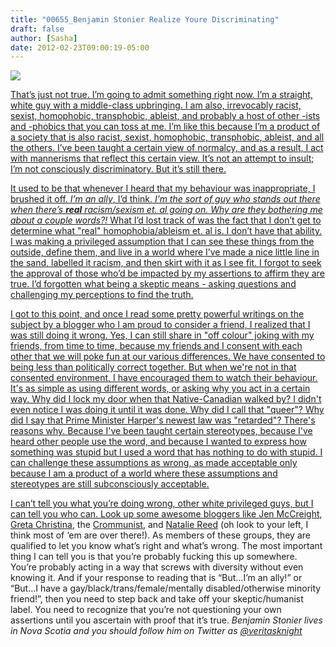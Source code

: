 ```yaml
---
title: "00655_Benjamin Stonier Realize Youre Discriminating"
draft: false
author: [Sasha]
date: 2012-02-23T09:00:19-05:00
---
```


<a href="http://twitter.com/#!/veritasknight">![](http://www.morethanmen.org/wp-content/uploads/2012/02/veritasvp41.png)

That’s just not true. I’m going to admit something right now. I’m a straight, white guy with a middle-class upbringing. I am also, irrevocably racist, sexist, homophobic, transphobic, ableist, and probably a host of other -ists and -phobics that you can toss at me. I’m like this because I’m a product of a society that is also racist, sexist, homophobic, transphobic, ableist, and all the others. I’ve been taught a certain view of normalcy, and as a result, I act with mannerisms that reflect this certain view. It’s not an attempt to insult; I’m not consciously discriminatory. But it’s still there.

It used to be that whenever I heard that my behaviour was inappropriate, I brushed it off. _I’m an ally_, I’d think. _I’m the sort of guy who stands out there when there’s __real__ racism/sexism et. al going on. Why are they bothering me about a couple words?!_ What I’d lost track of was the fact that I don’t get to determine what "real" homophobia/ableism et. al is. I don’t have that ability. I was making a privileged assumption that I can see these things from the outside, define them, and live in a world where I’ve made a nice little line in the sand, labelled it racism, and then skirt with it as I see fit. I forgot to seek the approval of those who’d be impacted by my assertions to affirm they are true. I’d forgotten what being a skeptic means - asking questions and challenging my perceptions to find the truth.

I got to this point, and once I read some pretty powerful writings on the subject by a blogger who I am proud to consider a friend, I realized that I was still doing it wrong. Yes, I can still share in "off colour" joking with my friends, from time to time, because my friends and I consent with each other that we will poke fun at our various differences. We have consented to being less than politically correct together. But when we're not in that consented environment, I have encouraged them to watch their behaviour. It's as simple as using different words, or asking why you act in a certain way. Why did I lock my door when that Native-Canadian walked by? I didn't even notice I was doing it until it was done. Why did I call that "queer"? Why did I say that Prime Minister Harper's newest law was "retarded"? There's reasons why. Because I've been taught certain stereotypes, because I've heard other people use the word, and because I wanted to express how something was stupid but I used a word that has nothing to do with stupid. I can challenge these assumptions as wrong, as made acceptable only because I am a product of a world where these assumptions and stereotypes are still subconsciously acceptable.

I can’t tell you what you’re doing wrong, other white privileged guys, but I can tell you who can. Look up some awesome bloggers like [Jen McCreight](http://freethoughtblogs.com/blaghag/), [Greta Christina](http://freethoughtblogs.com/greta), the [Crommunist](http://freethoughtblogs.com/crommunist), and [Natalie Reed](http://freethoughtblogs.com/nataliereed) (oh look to your left, I think most of ‘em are over there!). As members of these groups, they are qualified to let you know what’s right and what’s wrong. The most important thing I can tell you is that you’re probably fucking this up somewhere. You’re probably acting in a way that screws with diversity without even knowing it. And if your response to reading that is “But...I’m an ally!” or “But...I have a gay/black/trans/female/mentally disabled/otherwise minority friend!”, then you need to step back and take off your skeptic/humanist label. You need to recognize that you’re not questioning your own assertions until you ascertain with proof that it’s true.
_Benjamin Stonier lives in Nova Scotia and you should follow him on Twitter as [@veritasknight](http://twitter.com/veritasknight)_
